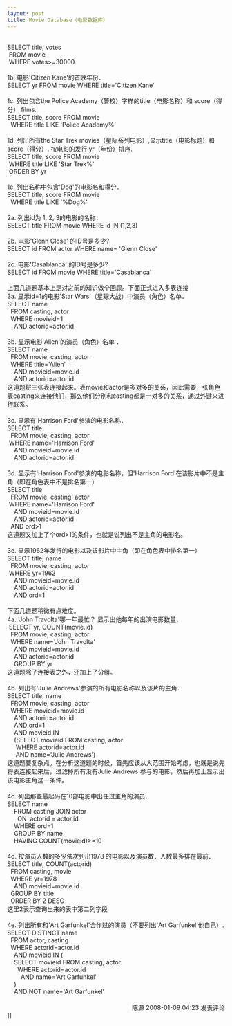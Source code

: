 ```yaml
---
layout: post
title: Movie Database（电影数据库）
---
```

<br />
SELECT title, votes<br />
&nbsp;FROM movie<br />
&nbsp;WHERE votes&gt;=30000<br />
<br />
1b. 电影'Citizen Kane'的首映年份．<br />
SELECT yr FROM movie WHERE title='Citizen Kane'<br />
<br />
1c. 列出包含the Police Academy（警校）字样的title（电影名称）和 score（得分） films.<br />
SELECT title, score FROM movie<br />
&nbsp; WHERE title LIKE 'Police Academy%'<br />
<br />
1d. 列出所有the Star Trek movies（星际系列电影）,显示title（电影标题）和score（得分）. 按电影的发行 yr（年份）排序.<br />
SELECT title, score FROM movie<br />
&nbsp;WHERE title LIKE 'Star Trek%'<br />
&nbsp;ORDER BY yr<br />
<br />
1e. 列出名称中包含'Dog'的电影名和得分．<br />
SELECT title, score FROM movie<br />
&nbsp; WHERE title LIKE '%Dog%'<br />
<br />
2a. 列出id为 1, 2, 3的电影的名称．<br />
SELECT title FROM movie WHERE id IN (1,2,3)<br />
<br />
2b. 电影'Glenn Close' 的ID号是多少?<br />
SELECT id FROM actor WHERE name= 'Glenn Close'<br />
<br />
2c. 电影'Casablanca' 的ID号是多少?<br />
SELECT id FROM movie WHERE title='Casablanca'<br />
<br />
上面几道题基本上是对之前的知识做个回顾。下面正式进入多表连接<br />
3a. 显示id=1的电影'Star Wars'（星球大战）中演员（角色）名单．<br />
SELECT name<br />
&nbsp; FROM casting, actor<br />
&nbsp; WHERE movieid=1<br />
&nbsp;&nbsp;&nbsp; AND actorid=actor.id<br />
<br />
3b. 显示电影'Alien'的演员（角色）名单 ．<br />
SELECT name<br />
&nbsp; FROM movie, casting, actor<br />
&nbsp; WHERE title='Alien'<br />
&nbsp;&nbsp;&nbsp; AND movieid=movie.id<br />
&nbsp;&nbsp;&nbsp; AND actorid=actor.id<br />
这道题将三张表连接起来。表movie和actor是多对多的关系，因此需要一张角色表casting来连接他们，那么他们分别和casting都是一对多的关系，通过外键来进行联系。<br />
<br />
3c. 显示有'Harrison Ford'参演的电影名称．<br />
SELECT title<br />
&nbsp; FROM movie, casting, actor<br />
&nbsp;WHERE name='Harrison Ford'<br />
&nbsp;&nbsp;&nbsp; AND movieid=movie.id<br />
&nbsp;&nbsp;&nbsp; AND actorid=actor.id<br />
<br />
3d. 显示有'Harrison Ford'参演的电影名称，但'Harrison Ford'在该影片中不是主角（即在角色表中不是排名第一）<br />
SELECT title<br />
&nbsp; FROM movie, casting, actor<br />
&nbsp;WHERE name='Harrison Ford'<br />
&nbsp;&nbsp;&nbsp; AND movieid=movie.id<br />
&nbsp;&nbsp;&nbsp; AND actorid=actor.id<br />
&nbsp; AND ord&gt;1<br />
这道题又加上了个ord&gt;1的条件，也就是说列出不是主角的电影名。<br />
<br />
3e. 显示1962年发行的电影以及该影片中主角（即在角色表中排名第一）<br />
SELECT title, name<br />
&nbsp; FROM movie, casting, actor<br />
&nbsp;WHERE yr=1962<br />
&nbsp;&nbsp;&nbsp; AND movieid=movie.id<br />
&nbsp;&nbsp;&nbsp; AND actorid=actor.id<br />
&nbsp;&nbsp;&nbsp; AND ord=1<br />
<br />
下面几道题稍微有点难度。<br />
4a. 'John Travolta'哪一年最忙？ 显示出他每年的出演电影数量．<br />
&nbsp;SELECT yr, COUNT(movie.id)<br />
&nbsp; FROM movie, casting, actor<br />
&nbsp; WHERE name='John Travolta'<br />
&nbsp;&nbsp;&nbsp; AND movieid=movie.id<br />
&nbsp;&nbsp;&nbsp; AND actorid=actor.id<br />
&nbsp;&nbsp;&nbsp; GROUP BY yr<br />
这道题除了连接表之外，还加上了分组。<br />
<br />
4b. 列出有'Julie Andrews'参演的所有电影名称以及该片的主角．<br />
SELECT title, name<br />
&nbsp; FROM movie, casting, actor<br />
&nbsp; WHERE movieid=movie.id<br />
&nbsp;&nbsp;&nbsp; AND actorid=actor.id<br />
&nbsp;&nbsp;&nbsp; AND ord=1<br />
&nbsp;&nbsp;&nbsp; AND movieid IN<br />
&nbsp;&nbsp;&nbsp; (SELECT movieid FROM casting, actor<br />
&nbsp;&nbsp;&nbsp;&nbsp; WHERE actorid=actor.id<br />
&nbsp;&nbsp;&nbsp;&nbsp; AND name='Julie Andrews')<br />
这道题要复杂点。在分析这道题的时候，首先应该从大范围开始考虑，也就是说先将表连接起来后，过滤掉所有没有Julie Andrews'参与的电影，然后再加上显示出该电影主角这一条件。<br />
<br />
4c. 列出那些最起码在10部电影中出任过主角的演员．<br />
SELECT name<br />
&nbsp;&nbsp;&nbsp; FROM casting JOIN actor<br />
&nbsp;&nbsp;&nbsp;&nbsp;&nbsp; ON&nbsp; actorid = actor.id<br />
&nbsp;&nbsp;&nbsp; WHERE ord=1<br />
&nbsp;&nbsp;&nbsp; GROUP BY name<br />
&nbsp;&nbsp;&nbsp; HAVING COUNT(movieid)&gt;=10<br />
<br />
4d. 按演员人数的多少依次列出1978 的电影以及演员数．人数最多排在最前．<br />
SELECT title, COUNT(actorid)<br />
&nbsp; FROM casting, movie<br />
&nbsp; WHERE yr=1978<br />
&nbsp;&nbsp;&nbsp; AND movieid=movie.id<br />
&nbsp; GROUP BY title<br />
&nbsp; ORDER BY 2 DESC<br />
这里2表示查询出来的表中第二列字段<br />
<br />
4e. 列出所有和'Art Garfunkel'合作过的演员（不要列出'Art Garfunkel'他自己）.<br />
SELECT DISTINCT name<br />
&nbsp; FROM actor, casting<br />
&nbsp; WHERE actorid=actor.id<br />
&nbsp;&nbsp;&nbsp; AND movieid IN (<br />
&nbsp;&nbsp;&nbsp; SELECT movieid FROM casting, actor<br />
&nbsp;&nbsp;&nbsp;&nbsp;&nbsp; WHERE actorid=actor.id<br />
&nbsp;&nbsp;&nbsp;&nbsp;&nbsp;&nbsp;&nbsp; AND name='Art Garfunkel'<br />
&nbsp;&nbsp;&nbsp; )<br />
&nbsp;&nbsp;&nbsp; AND NOT name='Art Garfunkel'&nbsp;&nbsp;<br />
<img src="http://www.cnblogs.com/leavingme/aggbug/1166233.html" width="1" height="1" /><br /><br /><div align="right"><a style="text-decoration: none;" href="http://leavingme.cnblogs.com/" target="_blank">陈源</a> 2008-01-09 04:23 <a href="http://www.cnblogs.com/leavingme/archive/2008/01/09/1166233.html#Feedback" target="_blank" style="text-decoration: none;">发表评论</a></div>]]